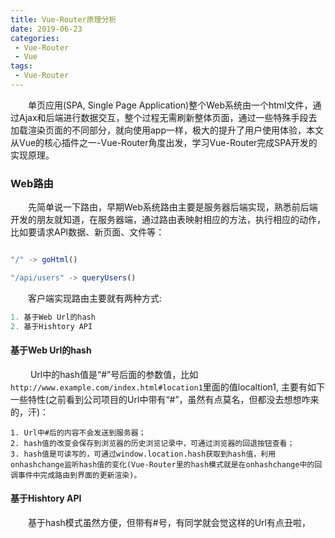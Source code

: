 ```yaml
---
title: Vue-Router原理分析
date: 2019-06-23
categories:
 - Vue-Router
 - Vue
tags:
 - Vue-Router
---
```


&emsp;&emsp;单页应用(SPA, Single Page Application)整个Web系统由一个html文件，通过Ajax和后端进行数据交互，整个过程无需刷新整体页面，通过一些特殊手段去加载渲染页面的不同部分，就向使用app一样，极大的提升了用户使用体验，本文从Vue的核心插件之一-Vue-Router角度出发，学习Vue-Router完成SPA开发的实现原理。 

### Web路由   
&emsp;&emsp;先简单说一下路由，早期Web系统路由主要是服务器后端实现，熟悉前后端开发的朋友就知道，在服务器端，通过路由表映射相应的方法，执行相应的动作，比如要请求API数据、新页面、文件等：

```javascript

"/" -> goHtml()

"/api/users" -> queryUsers()

```    

&emsp;&emsp;客户端实现路由主要就有两种方式:

```javascript
1. 基于Web Url的hash
2. 基于Hishtory API
```

#### 基于Web Url的hash
&emsp;&emsp; Url中的hash值是“#”号后面的参数值，比如`http://www.example.com/index.html#location1`里面的值localtion1, 主要有如下一些特性(之前看到公司项目的Url中带有“#”，虽然有点莫名，但都没去想想咋来的，汗)：

```javascrpit
1. Url中#后的内容不会发送到服务器；
2. hash值的改变会保存到浏览器的历史浏览记录中，可通过浏览器的回退按钮查看；
3. hash值是可读写的，可通过window.location.hash获取到hash值，利用onhashchange监听hash值的变化(Vue-Router里的hash模式就是在onhashchange中的回调事件中完成路由到界面的更新渲染)。
```
#### 基于Hishtory API
&emsp;&emsp;基于hash模式虽然方便，但带有#号，有同学就会觉这样的Url有点丑啦，
